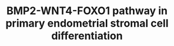 ---
annotations:
- type: Cell Type Ontology
  value: stromal cell
- type: Pathway Ontology
  value: Wnt signaling pathway
authors:
- AAR&Co
- Fehrhart
- Khanspers
- Mkutmon
- MaintBot
- Eweitz
description: This pathway is based on figure 6 from Li et al. BMP2 is activated by
  cAMP which promotes WNT4 expression in Human Primary Endometrial Stromal Cells (HPESCs)
  through SMAD1/5/8. WNT4 then induces FOXO1 function through B-Catenin which indirectly
  stimulates HPESC differentiation. DKKs and SFRPs are activated by BMP2 inhibit WNT4
  and stop downstream signaling.  Proteins on this pathway have targeted assays available
  via the [https://assays.cancer.gov/available_assays?wp_id=WP3876 CPTAC Assay Portal]
last-edited: 2021-05-07
organisms:
- Homo sapiens
redirect_from:
- /index.php/Pathway:WP3876
- /instance/WP3876
schema-jsonld:
- '@context': https://schema.org/
  '@id': https://wikipathways.github.io/pathways/WP3876.html
  '@type': Dataset
  creator:
    '@type': Organization
    name: WikiPathways
  description: This pathway is based on figure 6 from Li et al. BMP2 is activated
    by cAMP which promotes WNT4 expression in Human Primary Endometrial Stromal Cells
    (HPESCs) through SMAD1/5/8. WNT4 then induces FOXO1 function through B-Catenin
    which indirectly stimulates HPESC differentiation. DKKs and SFRPs are activated
    by BMP2 inhibit WNT4 and stop downstream signaling.  Proteins on this pathway
    have targeted assays available via the [https://assays.cancer.gov/available_assays?wp_id=WP3876
    CPTAC Assay Portal]
  keywords:
  - WNT4
  - Differentiation of Human Endometrial Stromal Cells
  - SST
  - B-Catenin
  - LEFTY2
  - DKKs
  - cAMP
  - FOXO1
  - DCN
  - SMAD8
  - SMAD5
  - BMP2
  - SMAD1
  - BCL2L11
  - SFRPs
  license: CC0
  name: BMP2-WNT4-FOXO1 pathway in primary endometrial stromal cell differentiation
seo: CreativeWork
title: BMP2-WNT4-FOXO1 pathway in primary endometrial stromal cell differentiation
wpid: WP3876
---